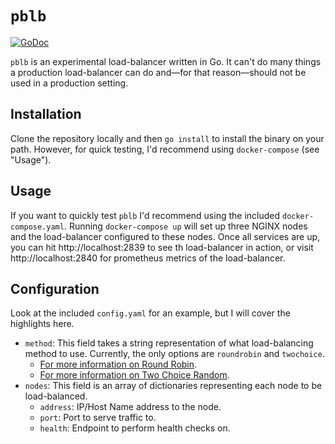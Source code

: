 # `pblb`

[![GoDoc](https://godoc.org/github.com/kineticdial/pblb?status.svg)](https://godoc.org/github.com/kineticdial/pblb)

`pblb` is an experimental load-balancer written in Go. It can't do many things
a production load-balancer can do and—for that reason—should not be used in a
production setting.

## Installation

Clone the repository locally and then `go install` to install the binary on your
path. However, for quick testing, I'd recommend using `docker-compose` (see
"Usage").

## Usage

If you want to quickly test `pblb` I'd recommend using the included
`docker-compose.yaml`. Running `docker-compose up` will set up three NGINX nodes
and the load-balancer configured to these nodes. Once all services are up, you
can hit http://localhost:2839 to see th load-balancer in action, or visit
http://localhost:2840 for prometheus metrics of the load-balancer.

## Configuration

Look at the included `config.yaml` for an example, but I will cover the
highlights here.

- `method`: This field takes a string representation of what load-balancing
method to use. Currently, the only options are `roundrobin` and `twochoice`.
    - [For more information on Round Robin][1].
    - [For more information on Two Choice Random][2].
- `nodes`: This field is an array of dictionaries representing each node to be
load-balanced.
    - `address`: IP/Host Name address to the node.
    - `port`: Port to serve traffic to.
    - `health`: Endpoint to perform health checks on.

[1]: https://www.nginx.com/resources/glossary/round-robin-load-balancing/
[2]: https://www.nginx.com/blog/nginx-power-of-two-choices-load-balancing-algori